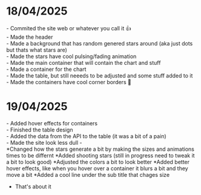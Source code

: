 <h1 style="font-weight: bold"> 18/04/2025 </h1>
- Commited the site web or whatever you call it 👍<br>
- Made the header<br>
- Made a background that has random genered stars around (aka just dots but thats what stars are)<br>
- Made the stars have cool pulsing/fading animation<br>
- Made the main container that will contain the chart and stuff<br>
- Made a container for the chart<br>
- Made the table, but still neeeds to be adjusted and some stuff added to it<br>
- Made the containers have cool corner borders 💯<br>

<h1 style="font-weight: bold"> 19/04/2025 </h1>
- Added hover effects for containers<br>
- Finished the table design<br>
- Added the data from the API to the table (it was a bit of a pain)<br>
- Made the site look less dull - <br>
  *Changed how the stars generate a bit by making the sizes and animations times to be differnt
  *Added shooting stars (still in progress need to tweak it a bit to look good)
  *Adjusted the colors a bit to look better
  *Added better hover effects, like when you hover over a container it blurs a bit and they move a bit
  *Added a cool line under the sub title that chages size <br>

- That's about it
